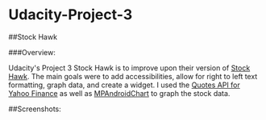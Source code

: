 # Udacity-Project-3
##Stock Hawk

###Overview:

Udacity's Project 3 Stock Hawk is to improve upon their version of [Stock Hawk](https://github.com/udacity/StockHawk). The main goals were to add accessibilities, allow for right to left text formatting, graph data, and create a widget. I used the [Quotes API for Yahoo Finance](http://financequotes-api.com/) as well as [MPAndroidChart](https://github.com/PhilJay/MPAndroidChart) to graph the stock data.

##Screenshots:

 
